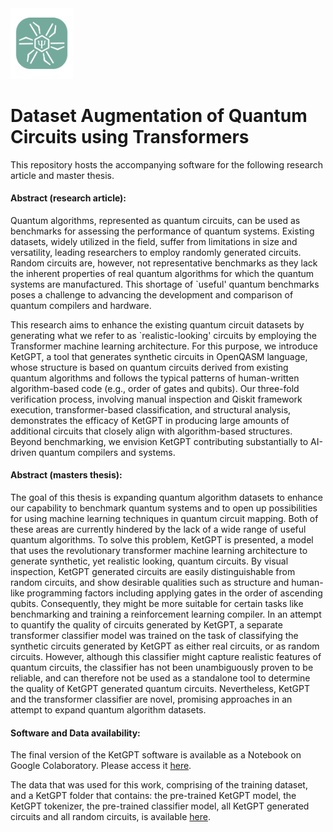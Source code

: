 <img src="logo.png" alt="drawing" width="100"/>

# Dataset Augmentation of Quantum Circuits using Transformers

This repository hosts the accompanying software for the following research article and master thesis. 

#### Abstract (research article):

Quantum algorithms, represented as quantum circuits, can be used as benchmarks for assessing the performance of quantum systems. Existing datasets, widely utilized in the field, suffer from limitations in size and versatility, leading researchers to employ randomly generated circuits. Random circuits are, however, not representative benchmarks as they lack the inherent properties of real quantum algorithms for which the quantum systems are manufactured. This shortage of `useful' quantum benchmarks poses a challenge to advancing the development and comparison of quantum compilers and hardware. 

This research aims to enhance the existing quantum circuit datasets by generating what we refer to as `realistic-looking' circuits by employing the Transformer machine learning architecture. For this purpose, we introduce KetGPT, a tool that generates synthetic circuits in OpenQASM language, whose structure is based on quantum circuits derived from existing quantum algorithms and follows the typical patterns of human-written algorithm-based code (e.g., order of gates and qubits). Our three-fold verification process, involving manual inspection and Qiskit framework execution, transformer-based classification, and structural analysis, demonstrates the efficacy of KetGPT in producing large amounts of additional circuits that closely align with algorithm-based structures. Beyond benchmarking, we envision KetGPT contributing substantially to AI-driven quantum compilers and systems.

#### Abstract (masters thesis):

The goal of this thesis is expanding quantum algorithm datasets to enhance our capability to benchmark quantum systems and to open up possibilities for using machine learning techniques in quantum circuit mapping. Both of these areas are currently hindered by the lack of a wide range of useful quantum algorithms. To solve this problem, KetGPT is presented, a model that uses the revolutionary transformer machine learning architecture to generate synthetic, yet realistic looking, quantum circuits. By visual inspection, KetGPT generated circuits are easily distinguishable from random circuits, and show desirable qualities such as structure and human-like programming factors including applying gates in the order of ascending qubits. Consequently, they might be more suitable for certain tasks like benchmarking and training a reinforcement learning compiler. In an attempt to quantify the quality of circuits generated by KetGPT, a separate transformer classifier model was trained on the task of classifying the synthetic circuits generated by KetGPT as either real circuits, or as random circuits. However, although this classifier might capture realistic features of quantum circuits, the classifier has not been unambiguously proven to be reliable, and can therefore not be used as a standalone tool to determine the quality of KetGPT generated quantum circuits. Nevertheless, KetGPT and the transformer classifier are novel, promising approaches in an attempt to expand quantum algorithm datasets.

#### Software and Data availability:

The final version of the KetGPT software is available as a Notebook on Google Colaboratory. Please access it [here](https://colab.research.google.com/drive/1dbtJX6q8sED4yrb1I09KUuXWYH0AVN8r).

The data that was used for this work, comprising of the training dataset, and a KetGPT folder that contains: the pre-trained KetGPT model, the KetGPT tokenizer, the pre-trained classifier model, all KetGPT generated circuits and all random circuits, is available [here](https://www.kaggle.com/datasets/boranapak/ketgpt-data).

